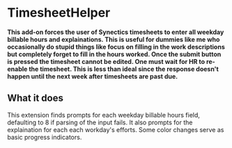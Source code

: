# TimesheetHelper

**This add-on forces the user of Synectics timesheets to enter all weekday billable hours and explainations. This is useful for dummies like me who occasionally do stupid things like focus on filling in the work descriptions but completely forget to fill in the hours worked. Once the submit button is pressed the timesheet cannot be edited. One must wait for HR to re-enable the timesheet. This is less than ideal since the response doesn't happen until the next week after timesheets are past due.**

## What it does

This extension finds prompts for each weekday billable hours field, defaulting to 8 if parsing of the input fails. It also prompts for the explaination for each each workday's efforts. Some color changes serve as basic progress indicators.
